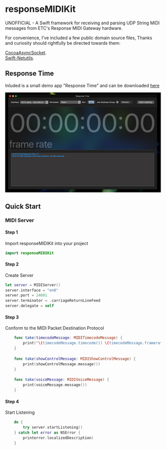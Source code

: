 # responseMIDIKit
UNOFFICIAL - A Swift framework for receiving and parsing UDP String MIDI messages from ETC's Response MIDI Gateway hardware.

For convenience, I've included a few public domain source files, Thanks and curiosity should rightfully be directed towards them:

[CocoaAsyncSocket](https://github.com/robbiehanson/CocoaAsyncSocket).  
[Swift-Netutils](https://github.com/svdo/swift-netutils).

## Response Time

Inluded is a small demo app "Response Time" and can be downloaded [here](https://github.com/ETCLabs/responseMIDIKit/raw/master/Response%20Time/Response%20Time.app.zip)

![screenshot](https://github.com/ETCLabs/responseMIDIKit/raw/master/Response%20Time/Screen%20Shot%202018-07-28%20at%2019.28.08.png)

## Quick Start
### MIDI Server
#### Step 1
Import responseMIDIKit into your project
```swift
import responseMIDIKit
```
#### Step 2
Create Server
```swift
let server = MIDIServer()
server.interface = "en0"
server.port = 24601
server.terminator = .carriageReturnLineFeed
server.delegate = self
```

#### Step 3
Conform to the MIDI Packet Destination Protocol   

```swift    
    func take(timecodeMessage: MIDITimecodeMessage) {
        print("\(timecodeMessage.timecode()) \(timecodeMessage.framerate())")
    }
    
    func take(showControlMessage: MIDIShowControlMessage) {
        print(showControlMessage.message())
    }
    
    func take(voiceMessage: MIDIVoiceMessage) {
        print(voiceMessage.message())
    }
```  

#### Step 4
Start Listening 

```swift  
    do {
        try server.startListening()
    } catch let error as NSError {
        printerror.localizedDescription)
    }
``` 
